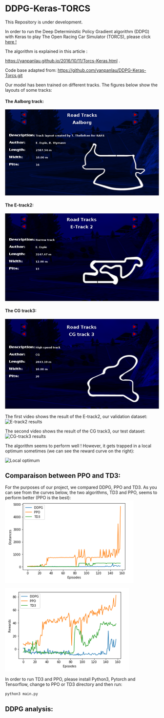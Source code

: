 # DDPG-Keras-TORCS

This Repository is under development.

In order to run the Deep Deterministic Policy Gradient algorithm (DDPG) with Keras to play The Open Racing Car Simulator (TORCS), please click [here !](https://github.com/WissamAKRETCHE/DDPG-Keras-TORCS/blob/master/installation.md)

The algorithm is explained in this article :

https://yanpanlau.github.io/2016/10/11/Torcs-Keras.html .

Code base adapted from: https://github.com/yanpanlau/DDPG-Keras-Torcs.git

Our model has been trained on different tracks. The figures below show the layouts of some tracks:

#### The Aalborg track:
![Aalborg track](/images/Aalborg.png)

#### The E-track2:
![E-track2](/images/Etrack2_layout.png)

#### The CG track3:
![CG track3](/images/cgtrack3.png)

The first video shows the result of the E-track2, our validation dataset:
![E-track2 results](/images/E-track.gif)

The second video shows the result of the CG track3, our test dataset:
![CG-track3 results](/images/CG-track.gif)


The algorithm seems to perform well ! However, it gets trapped in a local optimum sometimes (we can see the reward curve on the right):

![Local optimum](local_optimum.gif)

## Comparaison between PPO and TD3:
For the purposes of our project, we compared DDPG, PPO and TD3. As you can see from the curves below, the two algorithms, TD3 and PPO, seems to perform better (PPO is the best):
![DDPG_vs_TD3_vs_PPO_distances](/images/distances.png)

![DDPG_vs_TD3_vs_PPO_rewards](/images/rewards.png)

In order to run TD3 and PPO, please install Python3, Pytorch and Tensorflow, change to PPO or TD3 directory and then run:
```
python3 main.py
```
## DDPG analysis:


